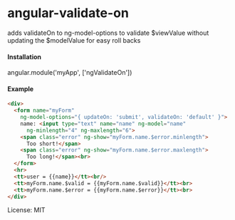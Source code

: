 # angular-validate-on
adds validateOn to ng-model-options to validate $viewValue without updating the $modelValue for easy roll backs

#### Installation
angular.module('myApp', ['ngValidateOn'])

#### Example
```html
<div>
  <form name="myForm"
    ng-model-options="{ updateOn: 'submit', validateOn: 'default' }">
    name: <input type="text" name="name" ng-model="name"
      ng-minlength="4" ng-maxlength="6">
    <span class="error" ng-show="myForm.name.$error.minlength">
      Too short!</span>
    <span class="error" ng-show="myForm.name.$error.maxlength">
      Too long!</span><br>
  </form>
  <hr>
  <tt>user = {{name}}</tt><br/>
  <tt>myForm.name.$valid = {{myForm.name.$valid}}</tt><br>
  <tt>myForm.name.$error = {{myForm.name.$error}}</tt><br>
</div>
```

License: MIT
